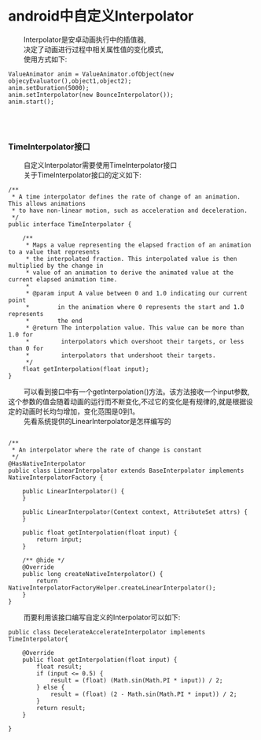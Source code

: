 # android中自定义Interpolator
&nbsp;&nbsp;&nbsp;&nbsp;&nbsp;&nbsp;&nbsp;&nbsp;Interpolator是安卓动画执行中的插值器,<br>
&nbsp;&nbsp;&nbsp;&nbsp;&nbsp;&nbsp;&nbsp;&nbsp;决定了动画进行过程中相关属性值的变化模式,<br>
&nbsp;&nbsp;&nbsp;&nbsp;&nbsp;&nbsp;&nbsp;&nbsp;使用方式如下:<br>
```
ValueAnimator anim = ValueAnimator.ofObject(new objecyEvaluator(),object1,object2);
anim.setDuration(5000);
anim.setInterpolator(new BounceInterpolator());
anim.start();
```
&nbsp;&nbsp;&nbsp;&nbsp;&nbsp;&nbsp;&nbsp;&nbsp;<br><br>
### TimeInterpolator接口
&nbsp;&nbsp;&nbsp;&nbsp;&nbsp;&nbsp;&nbsp;&nbsp;自定义Interpolator需要使用TimeInterpolator接口<br>
&nbsp;&nbsp;&nbsp;&nbsp;&nbsp;&nbsp;&nbsp;&nbsp;关于TimeInterpolator接口的定义如下:<br>
```
/**
 * A time interpolator defines the rate of change of an animation. This allows animations
 * to have non-linear motion, such as acceleration and deceleration.
 */
public interface TimeInterpolator {
 
    /**
     * Maps a value representing the elapsed fraction of an animation to a value that represents
     * the interpolated fraction. This interpolated value is then multiplied by the change in
     * value of an animation to derive the animated value at the current elapsed animation time.
     *
     * @param input A value between 0 and 1.0 indicating our current point
     *        in the animation where 0 represents the start and 1.0 represents
     *        the end
     * @return The interpolation value. This value can be more than 1.0 for
     *         interpolators which overshoot their targets, or less than 0 for
     *         interpolators that undershoot their targets.
     */
    float getInterpolation(float input);
}
```
&nbsp;&nbsp;&nbsp;&nbsp;&nbsp;&nbsp;&nbsp;&nbsp;可以看到接口中有一个getInterpolation()方法。该方法接收一个input参数,这个参数的值会随着动画的运行而不断变化,不过它的变化是有规律的,就是根据设定的动画时长均匀增加，变化范围是0到1。<br>
&nbsp;&nbsp;&nbsp;&nbsp;&nbsp;&nbsp;&nbsp;&nbsp;先看系统提供的LinearInterpolator是怎样编写的
```

/**
 * An interpolator where the rate of change is constant
 */
@HasNativeInterpolator
public class LinearInterpolator extends BaseInterpolator implements NativeInterpolatorFactory {
 
    public LinearInterpolator() {
    }
 
    public LinearInterpolator(Context context, AttributeSet attrs) {
    }
 
    public float getInterpolation(float input) {
        return input;
    }
 
    /** @hide */
    @Override
    public long createNativeInterpolator() {
        return NativeInterpolatorFactoryHelper.createLinearInterpolator();
    }
}
```
&nbsp;&nbsp;&nbsp;&nbsp;&nbsp;&nbsp;&nbsp;&nbsp;而要利用该接口编写自定义的Interpolator可以如下:<br>
```
public class DecelerateAccelerateInterpolator implements TimeInterpolator{
 
    @Override
    public float getInterpolation(float input) {
        float result;
        if (input <= 0.5) {
            result = (float) (Math.sin(Math.PI * input)) / 2;
        } else {
            result = (float) (2 - Math.sin(Math.PI * input)) / 2;
        }
        return result;
    }
 
}
```
&nbsp;&nbsp;&nbsp;&nbsp;&nbsp;&nbsp;&nbsp;&nbsp;<br><br>
&nbsp;&nbsp;&nbsp;&nbsp;&nbsp;&nbsp;&nbsp;&nbsp;<br><br>
